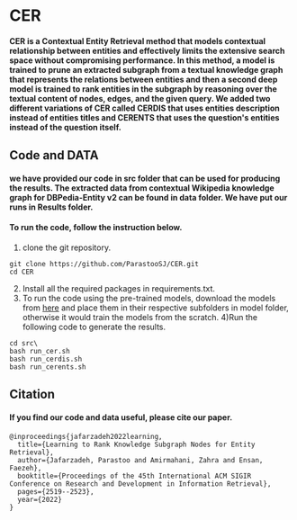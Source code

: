 # CER
#### **CER** is a Contextual Entity Retrieval method that models contextual relationship between entities and effectively limits the extensive search space without compromising performance. In this method, a model is trained to prune an extracted subgraph from a textual knowledge graph that represents the relations between entities and then a second deep model is trained to rank entities in the subgraph by reasoning over the textual content of nodes, edges, and the given query. We added two different variations of CER called CERDIS that uses entities description instead of entities titles and CERENTS that uses the question's entities instead of the question itself.


## Code and DATA
#### we have provided our code in src folder that can be used for producing the results. The extracted data from contextual Wikipedia knowledge graph for DBPedia-Entity v2 can be found in data folder. We have put our runs in Results folder.

#### To run the code, follow the instruction below.
1) clone the git repository.
```
git clone https://github.com/ParastooSJ/CER.git
cd CER
```
2) Install all the required packages in requirements.txt.
3) To run the code using the pre-trained models, download the models from [here]() and place them in their respective subfolders in model folder, otherwise it would train the models from the scratch.
4)Run the following code to generate the results.
```
cd src\
bash run_cer.sh
bash run_cerdis.sh
bash run_cerents.sh
```

## Citation
#### If you find our code and data useful, please cite our paper.
```
@inproceedings{jafarzadeh2022learning,
  title={Learning to Rank Knowledge Subgraph Nodes for Entity Retrieval},
  author={Jafarzadeh, Parastoo and Amirmahani, Zahra and Ensan, Faezeh},
  booktitle={Proceedings of the 45th International ACM SIGIR Conference on Research and Development in Information Retrieval},
  pages={2519--2523},
  year={2022}
}
```
